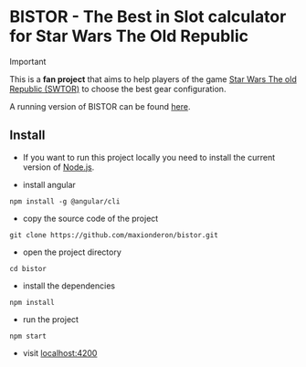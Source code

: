 # BISTOR - The **B**est **i**n **S**lot calculator for Star Wars **T**he **O**ld **R**epublic

> [!IMPORTANT]
> This is a **fan project** that aims to help players of the game [Star Wars The old Republic (SWTOR)](https://www.swtor.com/) to choose the best gear configuration.

A running version of BISTOR can be found [here](https://maxionderon.github.io/bistor/).

## Install

- If you want to run this project locally you need to install the current version of [Node.js](https://nodejs.org/).

- install angular

``` console
npm install -g @angular/cli
```

- copy the source code of the project

``` console
git clone https://github.com/maxionderon/bistor.git
```

- open the project directory


``` console
cd bistor
```

- install the dependencies

``` console
npm install
```

- run the project

``` console
npm start
```

- visit [localhost:4200](http://localhost:4200/)